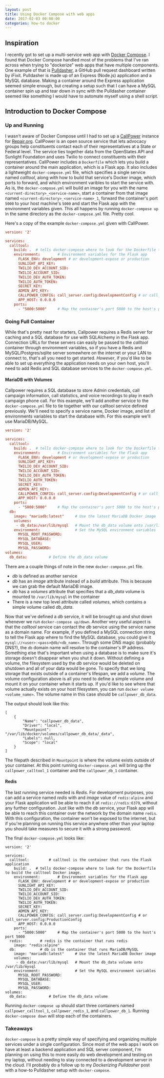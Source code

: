 ```yaml
---
layout: post
title: Using Docker Compose with web apps
date: 2017-02-03 00:00:00
categories: how-to docker
---
```


## Inspiration

I recently got to set up a multi-service web app with [Docker Compose](https://docs.docker.com/compose/). I found that Docker Compose handled most of the problems that I've ran across when trying to "dockerize" web apps that have multiple components. One example of that is [Pulldasher](https://github.com/ifixit/pulldasher), a GitHub pull request dashboard written by iFixit. Pulldasher is made up of an Express (Node.js) application and a MySQL database. Making a container around the Express application seemed simple enough, but creating a setup such that I can have a MySQL container spin up and tear down in sync with the Pulldasher container seemed like something I would have to automate myself using a shell script.

## Introduction to Docker Compose

### Up and Running
I wasn't aware of Docker Compose until I had to set up a [CallPower](https://callpower.org) instance for [Repair.org](https://repair.org). CallPower is an open source service that lets advocacy groups help constituents contact each of their representatives at a State or Federal level. The service ties together data from the OpenStates API and Sunlight Foundation and uses Twilio to connect constituents with their representatives. CallPower includes a `Dockerfile` which lets you build a container around the main application, which is a Flask app. It also includes a lightweight `docker-compose.yml` file, which specifies a single service named _calltool_, along with how to build that service's Docker image, which ports to forward, and which environment varibles to start the service with. As is, the `docker-compose.yml` will build an image for you with the name `<current-directory>_<service-name>`,  start a container from that image named `<current-directory>_<service-name>_1`, forward the container's port `5000` to your host machine's `5000` and start the Flask app with the environment variables given. This all happens by running `docker-compose up` in the same directory as the `docker-compose.yml` file. Pretty cool.

Here's a copy of the example `docker-compose.yml` given with CallPower.

~~~conf
version: '2'

services:
  calltool:
    build: .  # tells docker-compose where to look for the Dockerfile to build the calltool Docker image.
    environment:        # Environment variables for the Flask app
      FLASK_ENV: development # or development-expose or production
      SUNLIGHT_API_KEY:
      TWILIO_DEV_ACCOUNT_SID:
      TWILIO_ACCOUNT_SID:
      TWILIO_DEV_AUTH_TOKEN:
      TWILIO_AUTH_TOKEN:
      SECRET_KEY:
      ADMIN_API_KEY:
      CALLPOWER_CONFIG: call_server.config:DevelopmentConfig # or call_server.config:ProductionConfig
      APP_HOST: 0.0.0.0
    ports:
      - "5000:5000"     # Map the container's port 5000 to the host's port 5000
~~~

### Going Full Container
While that's pretty neat for starters, Callpower requires a Redis server for caching and a SQL database for use with SQLAlchemy in the Flask app. Connection URLs for these servers can easily be passed to the _calltool_ container through environment variables, so if you have a Redis and MySQL/Postgres/sqlite server somewhere on the internet or your LAN to connect to, that's all you need to get started. _However_, if you'd like to be able to set up everything the application needs on your own host, you'll need to add Redis and SQL database services to the `docker-compose.yml`.

#### MariaDB with Volumes
Callpower requires a SQL database to store Admin credentials, call campaign information, call statistics, and voice recordings to play in each campaign phone call. For this example, we'll add another service to the `docker-compose.yml` file to tie together with our calltool service defined previously. We'll need to specify a service name, Docker image, and list of environments variables to start the database with. For this example we'll use MariaDB/MySQL.

~~~conf
version: '2'

services:
  calltool:
    build: .  # tells docker-compose where to look for the Dockerfile to build the calltool Docker image.
    environment:        # Environment variables for the Flask app
      FLASK_ENV: development # or development-expose or production
      SUNLIGHT_API_KEY:
      TWILIO_DEV_ACCOUNT_SID:
      TWILIO_ACCOUNT_SID:
      TWILIO_DEV_AUTH_TOKEN:
      TWILIO_AUTH_TOKEN:
      SECRET_KEY:
      ADMIN_API_KEY:
      CALLPOWER_CONFIG: call_server.config:DevelopmentConfig # or call_server.config:ProductionConfig
      APP_HOST: 0.0.0.0
    ports:
      - "5000:5000"     # Map the container's port 5000 to the host's port 5000
  db:
    image: "mariadb:latest"     # Use the latest MariaDB Docker image
    volumes:
     - db_data:/var/lib/mysql   # Mount the db_data volume onto /var/lib/mysql
    environment:                # Set the MySQL environment variables
      MYSQL_ROOT_PASSWORD:
      MYSQL_DATABASE:
      MYSQL_USER:
      MYSQL_PASSWORD:
volumes:
  db_data:          # Define the db_data volume
~~~

There are a couple things of note in the new `docker-compose.yml` file.
* _db_ is defined as another service
* _db_ has an _image_ attribute instead of a _build_ attribute. This is because we can grab the default MariaDB image.
* _db_ has a _volumes_ attribute that specifies that a *db_data* volume is mounted to `/var/lib/mysql` in the container
* There is a new top level attribute called _volumes_, which contains a simple volume called *db_data*.

Now that we've defined a _db_ service, it will be brought up and shut down whenever we run `docker-compose up/down`. Another very useful aspect is that the _calltool_ service can contact the _db_ service using the service name as a domain name. For example, if you defined a MySQL connection string to tell the Flask app where to find the MySQL database, you could give it `mysql://<user>:<pass>@db/<db_name>`. Through some DNS magic (probably DNS?), the `db` domain name will resolve to the container's IP address. Something else that's important when using a database is to make sure it's storage doesn't disappear when you shut it down. Without defining a volume, the filesystem used by the _db_ service would be deleted on shutdown and all of your data would be gone. To specify that we long storage that exists outside of a container's lifespan, we add a _volume_. The volume configuration above is all you need to define a simple volume and mount it on your container when it starts up. If you'd like to see where that volume actually exists on your host filesystem, you can run `docker volume <volume_name>`. The volume name in this case should be `callpower_db_data`.

The output should look like this:
~~~
[
    {
        "Name": "callpower_db_data",
        "Driver": "local",
        "Mountpoint": "/var/lib/docker/volumes/callpower_db_data/_data",
        "Labels": null,
        "Scope": "local"
    }
]
~~~

The filepath described in `Mountpoint` is where the volume exists outside of your container. At this point running `docker-compose.yml` will bring up the `callpower_calltool_1` container and the `callpower_db_1` container.

#### Redis
The last running service needed is _Redis_. For development purposes, you can add a service named _redis_ with and _image_ value of `redis:alpine` and your Flask application will be able to reach it at `redis://redis:6379`, without any further configuration. Just like with the _db_ service, your Flask app will be able to reach this container over the network by the domain name `redis`. With this configuration, the container won't be exposed to the internet, but if you're planning on running this service anywhere other than your laptop you should take measures to secure it with a strong password.

The final `docker-compose.yml` looks like:

~~~
version: '2'

services:
  calltool:         # calltool is the container that runs the Flask application
    build: .  # tells docker-compose where to look for the Dockerfile to build the calltool Docker image.
    environment:        # Environment variables for the Flask app
      FLASK_ENV: development # or development-expose or production
      SUNLIGHT_API_KEY:
      TWILIO_DEV_ACCOUNT_SID:
      TWILIO_ACCOUNT_SID:
      TWILIO_DEV_AUTH_TOKEN:
      TWILIO_AUTH_TOKEN:
      SECRET_KEY:
      ADMIN_API_KEY:
      CALLPOWER_CONFIG: call_server.config:DevelopmentConfig # or call_server.config:ProductionConfig
      APP_HOST: 0.0.0.0
    ports:
      - "5000:5000"     # Map the container's port 5000 to the host's port 5000
  redis:        # redis is the container that runs redis
    image: "redis:alpine"
  db:           # db is the container that runs MariaDB/MySQL
    image: "mariadb:latest"     # Use the latest MariaDB Docker image
    volumes:
     - db_data:/var/lib/mysql   # Mount the db_data volume onto /var/lib/mysql
    environment:                # Set the MySQL environment variables
      MYSQL_ROOT_PASSWORD:
      MYSQL_DATABASE:
      MYSQL_USER:
      MYSQL_PASSWORD:
volumes:
  db_data:          # Define the db_data volume
~~~

Running `docker-compose up` should start three containers named `callpower_calltool_1`, `callpower_redis_1`, and `callpower_db_1`. Running `docker-compose down` will stop each of the containers.

### Takeaways

`docker-compose` is a pretty simple way of specifying and organizing multiple services under a single configuration. Since most of the web apps I work on have at least a backend application and SQL server component, I'm planning on using this to more easily do web development and testing on my laptop, without needing to stay connected to a development server in the cloud. I'll probably do a follow up to my _Dockerizing Pulldasher_ post with a how-to Pulldasher setup with `docker-compose`.
